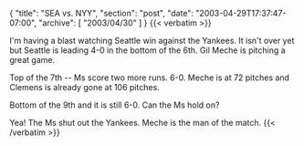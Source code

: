 {
  "title": "SEA vs. NYY",
  "section": "post",
  "date": "2003-04-29T17:37:47-07:00",
  "archive": [
    "2003/04/30"
  ]
}
{{< verbatim >}}
<p>I'm having a blast watching Seattle win against the Yankees.  It isn't over yet but Seattle is leading 4-0 in the bottom of the 6th.  Gil Meche is pitching a great game.
<p>Top of the 7th -- Ms score two more runs.  6-0.  Meche is at 72 pitches and Clemens is already gone at 106 pitches.
<p>Bottom of the 9th and it is still 6-0.  Can the Ms hold on?
<p>Yea!  The Ms shut out the Yankees.  Meche is the man of the match.
{{< /verbatim >}}
